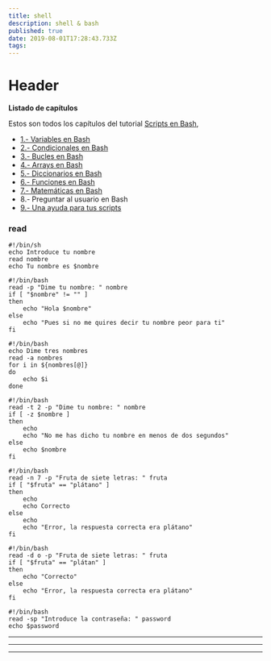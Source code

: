 ```yaml
---
title: shell
description: shell & bash
published: true
date: 2019-08-01T17:28:43.733Z
tags: 
---
```


# Header

**Listado de capítulos**

Estos son todos los capítulos del tutorial [Scripts en Bash](https://www.atareao.es/tutorial/scripts-en-bash/),

*   [1.\- Variables en Bash](https://www.atareao.es/tutorial/scripts-en-bash/variables-en-bash/)
*   [2.\- Condicionales en Bash](https://www.atareao.es/tutorial/scripts-en-bash/condicionales-en-bash/)
*   [3.\- Bucles en Bash](https://www.atareao.es/tutorial/scripts-en-bash/bucles-en-bash/)
*   [4.\- Arrays en Bash](https://www.atareao.es/tutorial/scripts-en-bash/arrays-en-bash/)
*   [5.\- Diccionarios en Bash](https://www.atareao.es/tutorial/scripts-en-bash/diccionarios-en-bash/)
*   [6.\- Funciones en Bash](https://www.atareao.es/tutorial/scripts-en-bash/funciones-en-bash/)
*   [7.\- Matemáticas en Bash](https://www.atareao.es/tutorial/scripts-en-bash/matematicas-en-bash/)
*   8.\- Preguntar al usuario en Bash
*   [9.\- Una ayuda para tus scripts](https://www.atareao.es/tutorial/scripts-en-bash/una-ayuda-para-tus-scripts/)


### read

```
#!/bin/sh
echo Introduce tu nombre
read nombre
echo Tu nombre es $nombre
```


```
#!/bin/bash
read -p "Dime tu nombre: " nombre
if [ "$nombre" != "" ]
then
    echo "Hola $nombre"
else
    echo "Pues si no me quires decir tu nombre peor para ti"
fi
```


```
#!/bin/bash
echo Dime tres nombres
read -a nombres
for i in ${nombres[@]}
do
    echo $i
done
```


```
#!/bin/bash
read -t 2 -p "Dime tu nombre: " nombre
if [ -z $nombre ]
then
    echo
    echo "No me has dicho tu nombre en menos de dos segundos"
else
    echo $nombre
fi
```

```
#!/bin/bash                                                                           
read -n 7 -p "Fruta de siete letras: " fruta
if [ "$fruta" == "plátano" ] 
then     
    echo
    echo Correcto
else
    echo
    echo "Error, la respuesta correcta era plátano"
fi
```

```
#!/bin/bash
read -d o -p "Fruta de siete letras: " fruta
if [ "$fruta" == "plátan" ]
then
    echo "Correcto"
else
    echo "Error, la respuesta correcta era plátano"
fi
```

```
#!/bin/bash
read -sp "Introduce la contraseña: " password
echo $password
```

---
---
---

```

```

```

```
